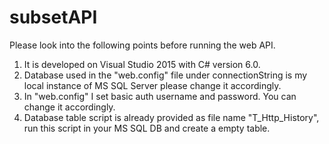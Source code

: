 # subsetAPI
Please look into the following points before running the web API.
1. It is developed on Visual Studio 2015 with C# version 6.0.
2. Database used in the "web.config" file under connectionString is my local instance of MS SQL Server please change it accordingly.
3. In "web.config" I set basic auth username and password. You can change it accordingly.
4. Database table script is already provided as file name "T_Http_History", run this script in your MS SQL DB and create a empty table.
